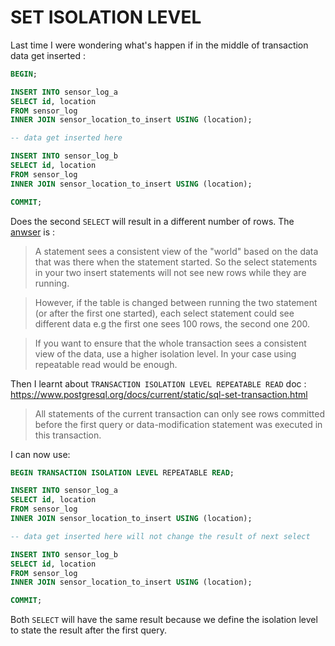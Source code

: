 # SET ISOLATION LEVEL

Last time I were wondering what's happen if in the middle of transaction data get inserted :

```SQL
BEGIN;

INSERT INTO sensor_log_a
SELECT id, location
FROM sensor_log
INNER JOIN sensor_location_to_insert USING (location);

-- data get inserted here

INSERT INTO sensor_log_b
SELECT id, location
FROM sensor_log
INNER JOIN sensor_location_to_insert USING (location);

COMMIT;
```

Does the second `SELECT` will result in a different number of rows. The [anwser](http://dba.stackexchange.com/a/160171/100437) is :

> A statement sees a consistent view of the "world" based on the data that was there when the statement started. So the select statements in your two insert statements will not see new rows while they are running.

> However, if the table is changed between running the two statement (or after the first one started), each select statement could see different data e.g the first one sees 100 rows, the second one 200.

> If you want to ensure that the whole transaction sees a consistent view of the data, use a higher isolation level. In your case using repeatable read would be enough.

Then I learnt about `TRANSACTION ISOLATION LEVEL REPEATABLE READ` doc : https://www.postgresql.org/docs/current/static/sql-set-transaction.html

> All statements of the current transaction can only see rows committed before the first query or data-modification statement was executed in this transaction.

I can now use:

```SQL
BEGIN TRANSACTION ISOLATION LEVEL REPEATABLE READ;

INSERT INTO sensor_log_a
SELECT id, location
FROM sensor_log
INNER JOIN sensor_location_to_insert USING (location);

-- data get inserted here will not change the result of next select

INSERT INTO sensor_log_b
SELECT id, location
FROM sensor_log
INNER JOIN sensor_location_to_insert USING (location);

COMMIT;
```

Both `SELECT` will have the same result because we define the isolation level to state the result after the first query.
